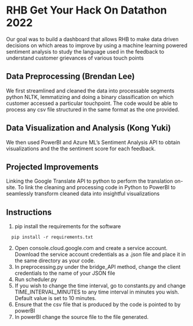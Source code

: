 # RHB Get Your Hack On Datathon 2022

Our goal was to build a dashboard that allows RHB to make data driven decisions on which areas to improve by using a machine learning powered sentiment analysis to study the language used in the feedback to understand customer grievances of various touch points

## Data Preprocessing (Brendan Lee)

We first streamlined and cleaned the data into processable segments python NLTK, lemmatizing and doing a binary classification on which customer accessed a particular touchpoint. The code would be able to process any csv file structured in the same format as the one provided. 

## Data Visualization and Analysis (Kong Yuki)

We then used PowerBI and Azure ML’s Sentiment Analysis API to obtain visualizations and the the sentiment score for each feedback.

## Projected Improvements

Linking the Google Translate API to python to perform the translation on-site.
To link the cleaning and processing code in Python to PowerBI to seamlessly transform cleaned data into insightful visualizations

## Instructions
1. pip install the requirements for the software
```
  pip install -r requirements.txt

```
2. Open console.cloud.google.com and create a service account. Download the service account credentials as a .json file and place it in the same directory as your code.
3. In preprocessing.py under the bridge_API method, change the client credentials to the name of your JSON file
4. Run scheduler.py
5. If you wish to change the time interval, go to constants.py and change TIME_INTERVAL_MINUTES to any time interval in minutes you wish.
   Default value is set to 10 minutes.
7. Ensure that the csv file that is produced by the code is pointed to by powerBI
8. In powerBI change the source file to the file generated.
